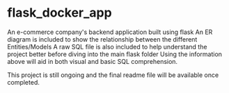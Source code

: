 # flask_docker_app
An e-commerce company's backend application built using flask
An ER diagram is included to show the relationship between the different Entities/Models
A raw SQL file is also included to help understand the project better before diving into the main flask folder
Using the information above will aid in both visual and basic SQL comprehension.

This project is still ongoing and the final readme file will be available once completed.

